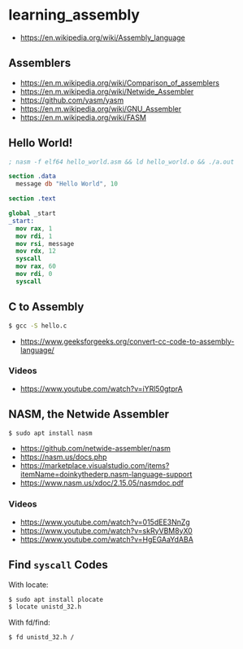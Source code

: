 # learning_assembly

- https://en.wikipedia.org/wiki/Assembly_language

## Assemblers

- https://en.m.wikipedia.org/wiki/Comparison_of_assemblers
- https://en.m.wikipedia.org/wiki/Netwide_Assembler
- https://github.com/yasm/yasm
- https://en.m.wikipedia.org/wiki/GNU_Assembler
- https://en.m.wikipedia.org/wiki/FASM

## Hello World!

```nasm
; nasm -f elf64 hello_world.asm && ld hello_world.o && ./a.out

section .data
  message db "Hello World", 10

section .text

global _start
_start:
  mov rax, 1
  mov rdi, 1
  mov rsi, message
  mov rdx, 12
  syscall
  mov rax, 60
  mov rdi, 0
  syscall
```

## C to Assembly

```bash
$ gcc -S hello.c
```

- https://www.geeksforgeeks.org/convert-cc-code-to-assembly-language/

### Videos

- https://www.youtube.com/watch?v=iYRl50gtprA

## NASM, the Netwide Assembler

```bash
$ sudo apt install nasm
```

- https://github.com/netwide-assembler/nasm
- https://nasm.us/docs.php
- https://marketplace.visualstudio.com/items?itemName=doinkythederp.nasm-language-support
- https://www.nasm.us/xdoc/2.15.05/nasmdoc.pdf

### Videos

- https://www.youtube.com/watch?v=015dEE3NnZg
- https://www.youtube.com/watch?v=skRyVBM8yX0
- https://www.youtube.com/watch?v=HgEGAaYdABA

## Find `syscall` Codes

With locate:

```bash
$ sudo apt install plocate
$ locate unistd_32.h
```

With fd/find:

```bash
$ fd unistd_32.h /
```
